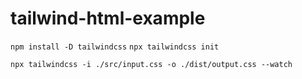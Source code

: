 # tailwind-html-example

`npm install -D tailwindcss`
`npx tailwindcss init`


`npx tailwindcss -i ./src/input.css -o ./dist/output.css --watch`